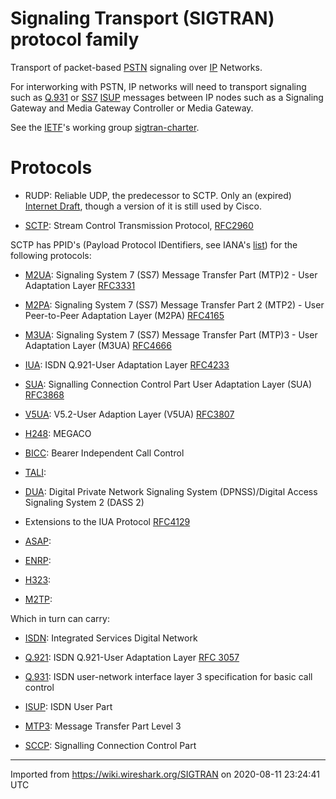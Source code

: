 # Signaling Transport (SIGTRAN) protocol family

Transport of packet-based [PSTN](/PSTN) signaling over [IP](/IP) Networks.

For interworking with PSTN, IP networks will need to transport signaling such as [Q.931](/Q.931) or [SS7](/SS7) [ISUP](/ISUP) messages between IP nodes such as a Signaling Gateway and Media Gateway Controller or Media Gateway.

See the [IETF](/IETF)'s working group [sigtran-charter](http://www.ietf.org/html.charters/sigtran-charter.html).

# Protocols

  - RUDP: Reliable UDP, the predecessor to SCTP. Only an (expired) [Internet Draft](http://www3.ietf.org/proceedings/99mar/I-D/draft-ietf-sigtran-reliable-udp-00.txt), though a version of it is still used by Cisco.

  - [SCTP](/SCTP): Stream Control Transmission Protocol, [RFC2960](http://www.ietf.org/rfc/rfc2960.txt?number=2960)

SCTP has PPID's (Payload Protocol IDentifiers, see IANA's [list](http://www.iana.org/assignments/sctp-parameters)) for the following protocols:

  - [M2UA](/M2UA): Signaling System 7 (SS7) Message Transfer Part (MTP)2 - User Adaptation Layer [RFC3331](http://www.ietf.org/rfc/rfc3331.txt?number=3331)

  - [M2PA](/M2PA): Signaling System 7 (SS7) Message Transfer Part 2 (MTP2) - User Peer-to-Peer Adaptation Layer (M2PA) [RFC4165](http://www.ietf.org/rfc/rfc4165.txt?number=4165)

  - [M3UA](/M3UA): Signaling System 7 (SS7) Message Transfer Part (MTP)3 - User Adaptation Layer (M3UA) [RFC4666](http://www.ietf.org/rfc/rfc4666.txt?number=4666)

  - [IUA](/IUA): ISDN Q.921-User Adaptation Layer [RFC4233](http://www.ietf.org/rfc/rfc4233.txt)

  - [SUA](/SUA): Signalling Connection Control Part User Adaptation Layer (SUA) [RFC3868](http://www.ietf.org/rfc/rfc3868.txt?number=3868)

  - [V5UA](/V5UA): V5.2-User Adaption Layer (V5UA) [RFC3807](http://www.ietf.org/rfc/rfc3807.txt?number=3807)

  - [H248](/H248): MEGACO

  - [BICC](/BICC): Bearer Independent Call Control

  - [TALI](/TALI):

  - [DUA](/DUA): Digital Private Network Signaling System (DPNSS)/Digital Access Signaling System 2 (DASS 2)

  - Extensions to the IUA Protocol [RFC4129](http://www.ietf.org/rfc/rfc4129.txt?number=4129)

  - [ASAP](/ASAP):

  - [ENRP](/ENRP):

  - [H323](/H323):

  - [M2TP](/M2TP):

Which in turn can carry:

  - [ISDN](/ISDN): Integrated Services Digital Network

  - [Q.921](/Q.921): ISDN Q.921-User Adaptation Layer [RFC 3057](http://www.ietf.org/rfc/rfc3057.txt?number=3057)

  - [Q.931](/Q.931): ISDN user-network interface layer 3 specification for basic call control

  - [ISUP](/ISUP): ISDN User Part

  - [MTP3](/MTP3): Message Transfer Part Level 3

  - [SCCP](/SCCP): Signalling Connection Control Part

---

Imported from https://wiki.wireshark.org/SIGTRAN on 2020-08-11 23:24:41 UTC
